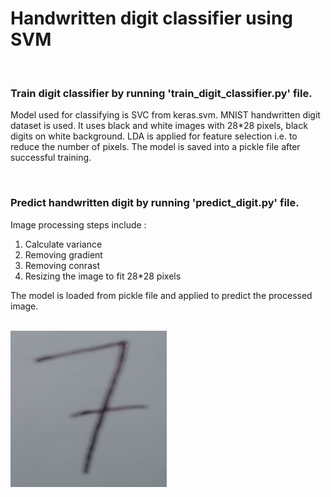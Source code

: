 <h1>Handwritten digit classifier using SVM</h1>
<br>
<h3>Train digit classifier by running 'train_digit_classifier.py' file.</h3>

<p>Model used for classifying is SVC from keras.svm. MNIST handwritten digit dataset is used. It uses black and white images with 28*28 pixels, black digits on white background. LDA is applied for feature selection i.e. to reduce the number of pixels. The model is saved into a pickle file after successful training.</p>
  <br>
<h3>Predict handwritten digit by running 'predict_digit.py' file.</h3>
<p>Image processing steps include : 
<ol>
  <li>Calculate variance</li>
  <li>Removing gradient</li>
  <li>Removing conrast</li>
  <li>Resizing the image to fit 28*28 pixels</li>
 </ol>
 The model is loaded from pickle file and applied to predict the processed image.</p>
  <br>

<img src = "7.jpg" height ="250" width="250">
